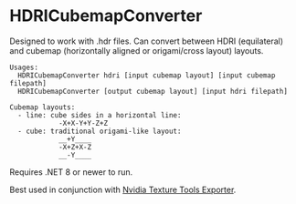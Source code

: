# HDRICubemapConverter
Designed to work with .hdr files.
Can convert between HDRI (equilateral) and cubemap (horizontally aligned or origami/cross layout) layouts.

```
Usages:
  HDRICubemapConverter hdri [input cubemap layout] [input cubemap filepath]
  HDRICubemapConverter [output cubemap layout] [input hdri filepath]

Cubemap layouts:
  - line: cube sides in a horizontal line:
            -X+X-Y+Y-Z+Z
  - cube: traditional origami-like layout:
            __+Y____
            -X+Z+X-Z
            __-Y____
```

Requires .NET 8 or newer to run.

Best used in conjunction with [Nvidia Texture Tools Exporter](https://developer.nvidia.com/texture-tools-exporter).
